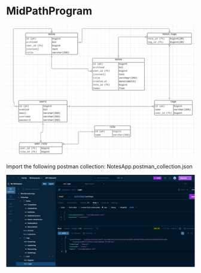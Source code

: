 # MidPathProgram

![ER Diagram Relational DB](image.png)

Import the following postman collection: NotesApp.postman_collection.json

![NotesApp.postman_collection.json](image-1.png)
